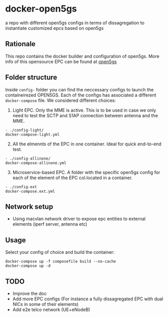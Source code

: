 # docker-open5gs

a repo with different open5gs configs in terms of dissagregation to instantiate customized epcs based on open5gs

## Rationale

This repo contains the docker builder and configuration of open5gs. More info of this opensource EPC can be found at [open5gs](https://open5gs.org)


## Folder structure

Inside `config-` folder you can find the neccessary configs to launch the containeirezed OPEN5GS.
Each of the configs has associated a different `docker-compose` file. We considered different choices:

1.  Light EPC. Only the MME is active. This is to be used in case we only need to test the SCTP and S1AP connection between antenna and the MME.

```
- ./config-light/
docker-compose-light.yml
```

2. All the elmennts of the EPC in one container. Ideal for quick end-to-end test. 

```
- ./config-allinone/
docker-compose-allinone.yml
```


3. Microservice-based EPC. A folder with the specific open5gs config for each of the element of the EPC col.located in a container.

```
- ./config-ext
docker-compose.ext.yml
```

## Network setup

- Using macvlan network driver to expose epc entities to external elements (iperf server, antenna etc)

## Usage

Select your config of choice and build the container:

```
docker-compose up -f composefile build --no-cache
docker-compose up -d
```

## TODO

- Improve the doc
- Add more EPC configs (For instance a fully dissagregated EPC with dual NICs in some of their elements) 
- Add e2e telco network (UE+eNodeB)

